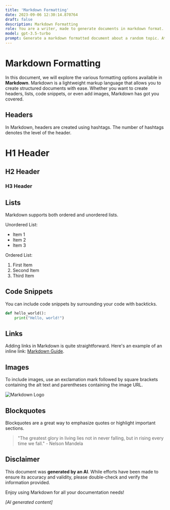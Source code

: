 ```yaml
---
title: 'Markdown Formatting'
date: 2023-09-06 12:30:14.870764
draft: false
description: Markdown Formatting
role: You are a writer, made to generate documents in markdown format. It is very important that all of the documents you generate are in valid markdown format.
model: gpt-3.5-turbo
prompt: Generate a markdown formatted document about a random topic. At the bottom, include a disclaimer explaining that the document was generated by you. The first line of the document should be the title. Make sure that the entire document is in proper markdown format, using a mix of various tags to make the document visually appealing.
---
```


# Markdown Formatting

In this document, we will explore the various formatting options available in **Markdown**. Markdown is a lightweight markup language that allows you to create structured documents with ease. Whether you want to create headers, lists, code snippets, or even add images, Markdown has got you covered.

## Headers

In Markdown, headers are created using hashtags. The number of hashtags denotes the level of the header.

# H1 Header
## H2 Header
### H3 Header

## Lists

Markdown supports both ordered and unordered lists.

Unordered List:
- Item 1
- Item 2
- Item 3

Ordered List:
1. First Item
2. Second Item
3. Third Item

## Code Snippets

You can include code snippets by surrounding your code with backticks.

```python
def hello_world():
    print("Hello, world!")
```

## Links

Adding links in Markdown is quite straightforward. Here's an example of an inline link: [Markdown Guide](https://www.markdownguide.org/).

## Images

To include images, use an exclamation mark followed by square brackets containing the alt text and parentheses containing the image URL.

![Markdown Logo](https://commonmark.org/images/markdown-mark.svg)

## Blockquotes

Blockquotes are a great way to emphasize quotes or highlight important sections.

> "The greatest glory in living lies not in never falling, but in rising every time we fall." - Nelson Mandela

## Disclaimer

This document was **generated by an AI**. While efforts have been made to ensure its accuracy and validity, please double-check and verify the information provided.

Enjoy using Markdown for all your documentation needs!

*[AI generated content]*